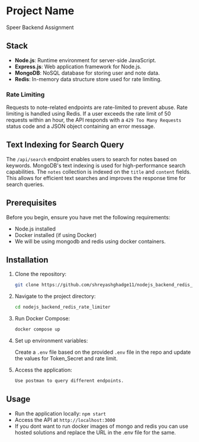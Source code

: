 # Project Name

Speer Backend Assignment
## Stack

- **Node.js**: Runtime environment for server-side JavaScript.
- **Express.js**: Web application framework for Node.js.
- **MongoDB**: NoSQL database for storing user and note data.
- **Redis**: In-memory data structure store used for rate limiting.

### Rate Limiting

Requests to note-related endpoints are rate-limited to prevent abuse. Rate limiting is handled using Redis. If a user exceeds the rate limit of 50 requests within an hour, the API responds with a `429 Too Many Requests` status code and a JSON object containing an error message.

## Text Indexing for Search Query

The `/api/search` endpoint enables users to search for notes based on keywords. MongoDB's text indexing is used for high-performance search capabilities. The `notes` collection is indexed on the `title` and `content` fields. This allows for efficient text searches and improves the response time for search queries.


## Prerequisites

Before you begin, ensure you have met the following requirements:

- Node.js installed
- Docker installed (if using Docker)
- We will be using mongodb and redis using docker containers.

## Installation

1. Clone the repository:

    ```bash
    git clone https://github.com/shreyashghadge11/nodejs_backend_redis_rate_limiter
    ```

2. Navigate to the project directory:

    ```bash
    cd nodejs_backend_redis_rate_limiter
    ```

3. Run Docker Compose:

    ```bash
    docker compose up
    ```

4. Set up environment variables:

    Create a `.env` file based on the provided `.env` file in the repo and update the values for Token_Secret and rate limit.

5. Access the application:

    ```bash
    Use postman to query different endpoints.
    ```

## Usage

- Run the application locally: `npm start`
- Access the API at `http://localhost:3000`
- If you dont want to run docker images of mongo and redis you can use hosted solutions and replace the URL in the .env file for the same.




